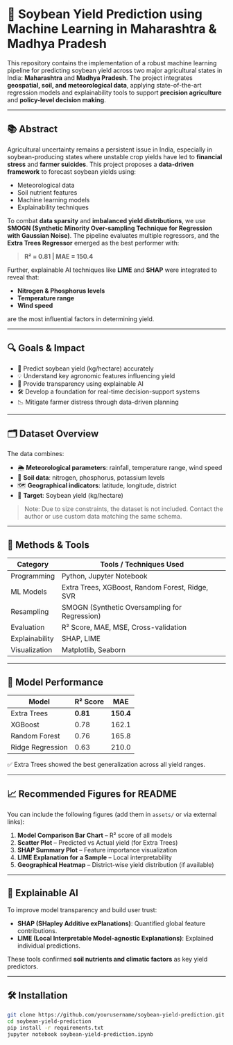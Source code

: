# 🌾 Soybean Yield Prediction using Machine Learning in Maharashtra & Madhya Pradesh

This repository contains the implementation of a robust machine learning pipeline for predicting soybean yield across two major agricultural states in India: **Maharashtra** and **Madhya Pradesh**. The project integrates **geospatial, soil, and meteorological data**, applying state-of-the-art regression models and explainability tools to support **precision agriculture** and **policy-level decision making**.

---

## 📚 Abstract

Agricultural uncertainty remains a persistent issue in India, especially in soybean-producing states where unstable crop yields have led to **financial stress** and **farmer suicides**. This project proposes a **data-driven framework** to forecast soybean yields using:
- Meteorological data
- Soil nutrient features
- Machine learning models
- Explainability techniques

To combat **data sparsity** and **imbalanced yield distributions**, we use **SMOGN (Synthetic Minority Over-sampling Technique for Regression with Gaussian Noise)**. The pipeline evaluates multiple regressors, and the **Extra Trees Regressor** emerged as the best performer with:

> **R² = 0.81 | MAE = 150.4**

Further, explainable AI techniques like **LIME** and **SHAP** were integrated to reveal that:
- **Nitrogen & Phosphorus levels**
- **Temperature range**
- **Wind speed**

are the most influential factors in determining yield.

---

## 🔍 Goals & Impact

- 🎯 Predict soybean yield (kg/hectare) accurately
- 💡 Understand key agronomic features influencing yield
- 🧠 Provide transparency using explainable AI
- 🛠️ Develop a foundation for real-time decision-support systems
- 📉 Mitigate farmer distress through data-driven planning

---

## 🗂️ Dataset Overview

The data combines:
- 🌦️ **Meteorological parameters**: rainfall, temperature range, wind speed
- 🌱 **Soil data**: nitrogen, phosphorus, potassium levels
- 🗺️ **Geographical indicators**: latitude, longitude, district
- 🧪 **Target**: Soybean yield (kg/hectare)

> Note: Due to size constraints, the dataset is not included. Contact the author or use custom data matching the same schema.

---

## 🔧 Methods & Tools

| Category             | Tools / Techniques Used                         |
|----------------------|--------------------------------------------------|
| Programming          | Python, Jupyter Notebook                        |
| ML Models            | Extra Trees, XGBoost, Random Forest, Ridge, SVR |
| Resampling           | SMOGN (Synthetic Oversampling for Regression)   |
| Evaluation           | R² Score, MAE, MSE, Cross-validation            |
| Explainability       | SHAP, LIME                                      |
| Visualization        | Matplotlib, Seaborn                             |

---

## 🧪 Model Performance

| Model                | R² Score | MAE     |
|---------------------|----------|---------|
| Extra Trees          | **0.81** | **150.4** |
| XGBoost              | 0.78     | 162.1   |
| Random Forest        | 0.76     | 165.8   |
| Ridge Regression     | 0.63     | 210.0   |

✅ Extra Trees showed the best generalization across all yield ranges.

---

## 📈 Recommended Figures for README

You can include the following figures (add them in `assets/` or via external links):

1. **Model Comparison Bar Chart** – R² score of all models  
2. **Scatter Plot** – Predicted vs Actual yield (for Extra Trees)  
3. **SHAP Summary Plot** – Feature importance visualization  
4. **LIME Explanation for a Sample** – Local interpretability  
5. **Geographical Heatmap** – District-wise yield distribution (if available)

---

## 🧠 Explainable AI

To improve model transparency and build user trust:
- **SHAP (SHapley Additive exPlanations)**: Quantified global feature contributions.
- **LIME (Local Interpretable Model-agnostic Explanations)**: Explained individual predictions.

These tools confirmed **soil nutrients and climatic factors** as key yield predictors.

---

## 🛠️ Installation

```bash
git clone https://github.com/yourusername/soybean-yield-prediction.git
cd soybean-yield-prediction
pip install -r requirements.txt
jupyter notebook soybean-yield-prediction.ipynb
